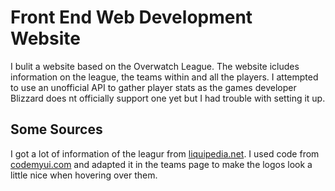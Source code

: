 # Front End Web Development Website
I bulit a website based on the Overwatch League. The website icludes information on the league, the teams within and all the players.
I attempted to use an unofficial API to gather player stats as the games developer Blizzard does nt officially support one yet but I had trouble with setting it up.
## Some Sources
I got a lot of information of the leagur from [liquipedia.net](http://liquipedia.net/overwatch/Overwatch_League/Season_1/Regular_Season).
I used code from [codemyui.com](https://codemyui.com/card-ui-blog-tiles-layout-pure-css/) and adapted it in the teams page to make the logos look a little nice when hovering over them.